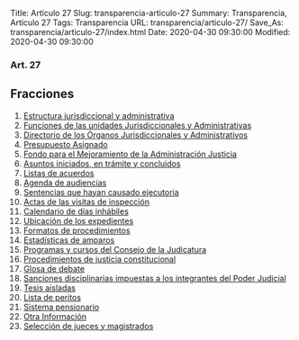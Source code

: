 Title: Artículo 27
Slug: transparencia-articulo-27
Summary: Transparencia, Artículo 27
Tags: Transparencia
URL: transparencia/articulo-27/
Save_As: transparencia/articulo-27/index.html
Date: 2020-04-30 09:30:00
Modified: 2020-04-30 09:30:00


### Art. 27



## Fracciones


1. [Estructura jurisdiccional y administrativa](f01-estructura-jurisdiccional-administrativa/)
2. [Funciones de las unidades Jurisdiccionales y Administrativas](f02-funciones-unidades-jurisdiccionales-administrativas/)
3. [Directorio de los Órganos Jurisdiccionales y Administrativos](f03-directorio/)
4. [Presupuesto Asignado](f04-presupuesto-asignado/)
5. [Fondo para el Mejoramiento de la Administración Justicia](f05-fondo-mejoramiento-administracion-justicia/)
6. [Asuntos iniciados, en trámite y concluidos](f06-asuntos-iniciados-tramite-concluidos/)
7. [Listas de acuerdos](f07-listas-acuerdos/)
8. [Agenda de audiencias](f08-agenda-audiencias/)
9. [Sentencias que hayan causado ejecutoria](f09-sentencias-causado-ejecutoria/)
10. [Actas de las visitas de inspección](f10-actas-visitas-inspeccion/)
11. [Calendario de días inhábiles](f11-calendario-dias-inhabiles/)
12. [Ubicación de los expedientes](f12-ubicacion-expedientes/)
13. [Formatos de procedimientos](f13-formatos-procedimientos/)
14. [Estadísticas de amparos](f14-estadisticas-amparos/)
15. [Programas y cursos del Consejo de la Judicatura](f15-programas-cursos-consejo-judicatura/)
16. [Procedimientos de justicia constitucional](f16-procedimientos-justicia-constitucional/)
17. [Glosa de debate](f17-glosa-debate/)
18. [Sanciones disciplinarias impuestas a los integrantes del Poder Judicial](f18-sanciones-disciplinarias/)
19. [Tesis aisladas](f19-tesis-aisladas/)
20. [Lista de peritos](f20-lista-peritos/)
21. [Sistema pensionario](f21-sistema-pensionario/)
22. [Otra Información](f22-otra-informacion/)
23. [Selección de jueces y magistrados](f23-seleccion-jueces-magistrados/)


